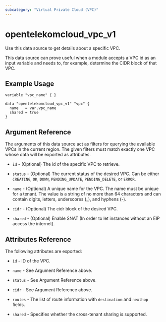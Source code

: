 ```yaml
---
subcategory: "Virtual Private Cloud (VPC)"
---
```


# opentelekomcloud_vpc_v1

Use this data source to get details about a specific VPC.

This data source can prove useful when a module accepts a VPC id as an input variable and needs to, for example, determine the CIDR block of that VPC.

## Example Usage

```hcl
variable "vpc_name" { }

data "opentelekomcloud_vpc_v1" "vpc" {
  name   = var.vpc_name
  shared = true
}
```

## Argument Reference

The arguments of this data source act as filters for querying the available VPCs in the current region.
The given filters must match exactly one VPC whose data will be exported as attributes.

* `id` - (Optional) The id of the specific VPC to retrieve.

* `status` - (Optional) The current status of the desired VPC.
  Can be either `CREATING`, `OK`, `DOWN`, `PENDING_UPDATE`, `PENDING_DELETE`, or `ERROR`.

* `name` - (Optional) A unique name for the VPC. The name must be unique for a tenant.
  The value is a string of no more than 64 characters and can contain digits, letters, underscores (_), and hyphens (-).

* `cidr` - (Optional) The cidr block of the desired VPC.

* `shared` - (Optional) Enable SNAT (In order to let instances without an EIP access the internet).



## Attributes Reference

The following attributes are exported:

* `id` - ID of the VPC.

* `name` -  See Argument Reference above.

* `status` - See Argument Reference above.

* `cidr` - See Argument Reference above.

* `routes` - The list of route information with `destination` and `nexthop` fields.

* `shared` - Specifies whether the cross-tenant sharing is supported.
